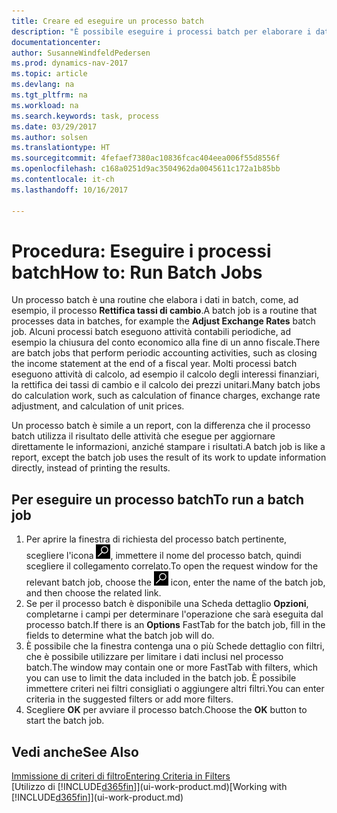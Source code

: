 ```yaml
---
title: Creare ed eseguire un processo batch
description: "È possibile eseguire i processi batch per elaborare i dati e aggiornare le informazioni, ad esempio, per attività contabili periodiche oppure per effettuare dei calcoli."
documentationcenter: 
author: SusanneWindfeldPedersen
ms.prod: dynamics-nav-2017
ms.topic: article
ms.devlang: na
ms.tgt_pltfrm: na
ms.workload: na
ms.search.keywords: task, process
ms.date: 03/29/2017
ms.author: solsen
ms.translationtype: HT
ms.sourcegitcommit: 4fefaef7380ac10836fcac404eea006f55d8556f
ms.openlocfilehash: c168a0251d9ac3504962da0045611c172a1b85bb
ms.contentlocale: it-ch
ms.lasthandoff: 10/16/2017

---
```

# <a name="how-to-run-batch-jobs"></a><span data-ttu-id="dd1bd-103">Procedura: Eseguire i processi batch</span><span class="sxs-lookup"><span data-stu-id="dd1bd-103">How to: Run Batch Jobs</span></span>
<span data-ttu-id="dd1bd-104">Un processo batch è una routine che elabora i dati in batch, come, ad esempio, il processo **Rettifica tassi di cambio**.</span><span class="sxs-lookup"><span data-stu-id="dd1bd-104">A batch job is a routine that processes data in batches, for example the **Adjust Exchange Rates** batch job.</span></span> <span data-ttu-id="dd1bd-105">Alcuni processi batch eseguono attività contabili periodiche, ad esempio la chiusura del conto economico alla fine di un anno fiscale.</span><span class="sxs-lookup"><span data-stu-id="dd1bd-105">There are batch jobs that perform periodic accounting activities, such as closing the income statement at the end of a fiscal year.</span></span> <span data-ttu-id="dd1bd-106">Molti processi batch eseguono attività di calcolo, ad esempio il calcolo degli interessi finanziari, la rettifica dei tassi di cambio e il calcolo dei prezzi unitari.</span><span class="sxs-lookup"><span data-stu-id="dd1bd-106">Many batch jobs do calculation work, such as calculation of finance charges, exchange rate adjustment, and calculation of unit prices.</span></span>

<span data-ttu-id="dd1bd-107">Un processo batch è simile a un report, con la differenza che il processo batch utilizza il risultato delle attività che esegue per aggiornare direttamente le informazioni, anziché stampare i risultati.</span><span class="sxs-lookup"><span data-stu-id="dd1bd-107">A batch job is like a report, except the batch job uses the result of its work to update information directly, instead of printing the results.</span></span>

## <a name="to-run-a-batch-job"></a><span data-ttu-id="dd1bd-108">Per eseguire un processo batch</span><span class="sxs-lookup"><span data-stu-id="dd1bd-108">To run a batch job</span></span>
1. <span data-ttu-id="dd1bd-109">Per aprire la finestra di richiesta del processo batch pertinente, scegliere l'icona ![Cerca pagina o report](media/ui-search/search_small.png "icona Cerca pagina o report"), immettere il nome del processo batch, quindi scegliere il collegamento correlato.</span><span class="sxs-lookup"><span data-stu-id="dd1bd-109">To open the request window for the relevant batch job, choose the ![Search for Page or Report](media/ui-search/search_small.png "Search for Page or Report icon") icon, enter the name of the batch job, and then choose the related link.</span></span>
2. <span data-ttu-id="dd1bd-110">Se per il processo batch è disponibile una Scheda dettaglio **Opzioni**, completarne i campi per determinare l'operazione che sarà eseguita dal processo batch.</span><span class="sxs-lookup"><span data-stu-id="dd1bd-110">If there is an **Options** FastTab for the batch job, fill in the fields to determine what the batch job will do.</span></span>
3. <span data-ttu-id="dd1bd-111">È possibile che la finestra contenga una o più Schede dettaglio con filtri, che è possibile utilizzare per limitare i dati inclusi nel processo batch.</span><span class="sxs-lookup"><span data-stu-id="dd1bd-111">The window may contain one or more FastTab with filters, which you can use to limit the data included in the batch job.</span></span> <span data-ttu-id="dd1bd-112">È possibile immettere criteri nei filtri consigliati o aggiungere altri filtri.</span><span class="sxs-lookup"><span data-stu-id="dd1bd-112">You can enter criteria in the suggested filters or add more filters.</span></span>
4. <span data-ttu-id="dd1bd-113">Scegliere **OK** per avviare il processo batch.</span><span class="sxs-lookup"><span data-stu-id="dd1bd-113">Choose the **OK** button to start the batch job.</span></span>

## <a name="see-also"></a><span data-ttu-id="dd1bd-114">Vedi anche</span><span class="sxs-lookup"><span data-stu-id="dd1bd-114">See Also</span></span>
[<span data-ttu-id="dd1bd-115">Immissione di criteri di filtro</span><span class="sxs-lookup"><span data-stu-id="dd1bd-115">Entering Criteria in Filters</span></span>](ui-enter-criteria-filters.md)  
<span data-ttu-id="dd1bd-116">[Utilizzo di [!INCLUDE[d365fin](includes/d365fin_md.md)]](ui-work-product.md)</span><span class="sxs-lookup"><span data-stu-id="dd1bd-116">[Working with [!INCLUDE[d365fin](includes/d365fin_md.md)]](ui-work-product.md)</span></span>

